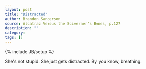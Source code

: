 ```yaml
---
layout: post
title: "Distracted"
author: Brandon Sanderson
source: Alcatraz Versus the Sciverner's Bones, p.127
description: ""
category:
tags: []
---
```

{% include JB/setup %}

She's not stupid. She just gets distracted. By, you know, breathing.
